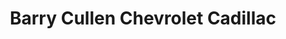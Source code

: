 ---
title: "Barry Cullen Chevrolet Cadillac"
url: /guelph/barry-cullen-chevrolet-cadillac/
shop: car
---